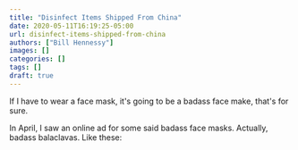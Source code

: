 ```yaml
---
title: "Disinfect Items Shipped From China"
date: 2020-05-11T16:19:25-05:00
url: disinfect-items-shipped-from-china
authors: ["Bill Hennessy"]
images: []
categories: []
tags: []
draft: true
---
```


If I have to wear a face mask, it's going to be a badass face make, that's for sure. 

In April, I saw an online ad for some said badass face masks. Actually, badass balaclavas. Like these:

